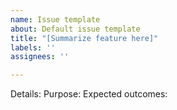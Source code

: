 ```yaml
---
name: Issue template
about: Default issue template
title: "[Summarize feature here]"
labels: ''
assignees: ''

---
```


Details:
Purpose:
Expected outcomes:
